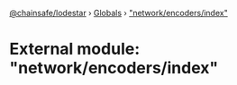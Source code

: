 [@chainsafe/lodestar](../README.md) › [Globals](../globals.md) › ["network/encoders/index"](_network_encoders_index_.md)

# External module: "network/encoders/index"


